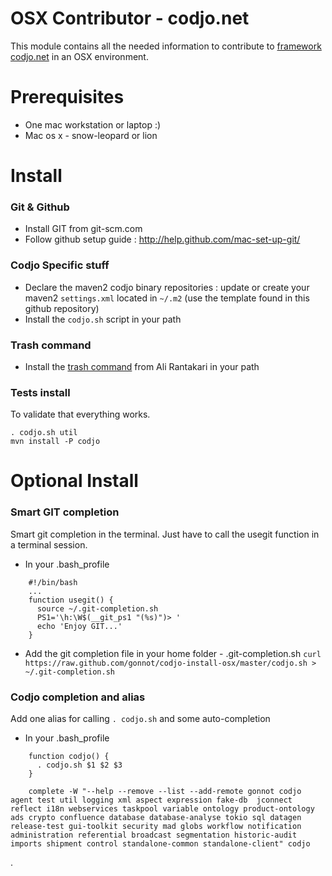 OSX Contributor - codjo.net
============================

This module contains all the needed information to contribute to [framework codjo.net](http://codjo.net) in an OSX environment.

# Prerequisites

* One mac workstation or laptop :)
* Mac os x - snow-leopard or lion

# Install

### Git & Github

* Install GIT from git-scm.com
* Follow github setup guide : http://help.github.com/mac-set-up-git/  

### Codjo Specific stuff

* Declare the maven2 codjo binary repositories : update or create your maven2 ```settings.xml```
  located in ```~/.m2``` (use the template found in this github repository)
* Install the ```codjo.sh``` script in your path

### Trash command

* Install the [trash command](http://hasseg.org/trash/) from Ali Rantakari in your path

### Tests install

To validate that everything works.

```
. codjo.sh util
mvn install -P codjo
```

# Optional Install

### Smart GIT completion

Smart git completion in the terminal. Just have to call the usegit function in a terminal session.

* In your .bash_profile

```shell
    #!/bin/bash
    ...
    function usegit() {
      source ~/.git-completion.sh
      PS1='\h:\W$(__git_ps1 "(%s)")> '
      echo 'Enjoy GIT...'
    }
```

* Add the git completion file in your home folder - .git-completion.sh
  ```curl https://raw.github.com/gonnot/codjo-install-osx/master/codjo.sh > ~/.git-completion.sh```

### Codjo completion and alias

Add one alias for calling ```. codjo.sh``` and some auto-completion

* In your .bash_profile

```shell
    function codjo() {
      . codjo.sh $1 $2 $3
    }

    complete -W "--help --remove --list --add-remote gonnot codjo agent test util logging xml aspect expression fake-db  jconnect reflect i18n webservices taskpool variable ontology product-ontology ads crypto confluence database database-analyse tokio sql datagen release-test gui-toolkit security mad globs workflow notification administration referential broadcast segmentation historic-audit imports shipment control standalone-common standalone-client" codjo
```

.